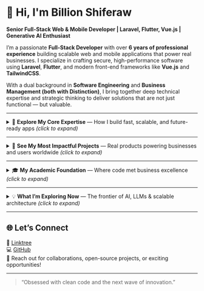 # 👋 Hi, I'm Billion Shiferaw  
**Senior Full-Stack Web & Mobile Developer | Laravel, Flutter, Vue.js | Generative AI Enthusiast**

I’m a passionate **Full-Stack Developer** with over **6 years of professional experience** building scalable web and mobile applications that power real businesses. I specialize in crafting secure, high-performance software using **Laravel**, **Flutter**, and modern front-end frameworks like **Vue.js** and **TailwindCSS**.  

With a dual background in **Software Engineering** and **Business Management (both with Distinction)**, I bring together deep technical expertise and strategic thinking to deliver solutions that are not just functional — but valuable.

---

<details>
<summary>🧠 <b>Explore My Core Expertise</b> — How I build fast, scalable, and future-ready apps <i>(click to expand)</i></summary>

- **Full-Stack Development:** Laravel, Flutter, Vue.js, Inertia, TailwindCSS, Livewire  
- **Backend Systems:** REST APIs, OAuth, Firebase, MySQL, MS SQL Server, NoSQL  
- **Frontend Design:** Responsive UI/UX, component-based architecture, performance optimization  
- **Enterprise Integration:** Microsoft Dynamics Nav (ERP), API & system architecture  
- **AI & Innovation:** Generative AI Prompt Engineering, LLM Integration, Behavioral Biometrics  
- **Collaboration & Best Practices:** Code review, documentation, Git workflows, scalable architecture  

</details>

---

<details>
<summary>🚀 <b>See My Most Impactful Projects</b> — Real products powering businesses and users worldwide <i>(click to expand)</i></summary>

- **Daily Mini Mart (E-commerce Ecosystem)**  
  Architected a full Flutter + Laravel system integrated with Microsoft Dynamics Nav ERP for real-time inventory, orders, and financial management.  

- **Passiv ID (Behavioral Biometrics Platform)**  
  Built end-to-end web and mobile integration for a machine-learning-powered biometric platform with real-time analytics and Firebase dashboards.  

- **Engocha Classifieds App**  
  Developed a cross-platform Flutter app with Laravel backend for classifieds, job listings, and business directories — scaled to **50K+ active users**.  

- **EKAD Greece**  
  Implemented core search and tree-based logic for the national Business Activity Codes platform.  

- **Independent Projects:**  
  - **Teyaki:** Exam & quiz platform built with Laravel 11 & TailwindCSS  
  - **Masana:** Team & project management suite (Vue.js + Laravel + Inertia)  
  - **Min Letazez:** E-commerce marketplace with custom UX  
  - **Kutara:** AI-powered chat application integrating LLMs  

</details>

---

<details>
<summary>🎓 <b>My Academic Foundation</b> — Where code met business excellence <i>(click to expand)</i></summary>

- **B.Sc. Software Engineering**, Addis Ababa University — *Graduated with Distinction*  
- **B.A. Business Management**, International Leadership Institute — *Graduated with Distinction*  

</details>

---

<details>
<summary>💡 <b>What I’m Exploring Now</b> — The frontier of AI, LLMs & scalable architecture <i>(click to expand)</i></summary>

Exploring **Generative AI**, **LLM integrations**, and **advanced system design** while continuing to build efficient, scalable, and elegant digital products.

</details>

---

## 🌐 Let’s Connect
💼 [Linktree](https://linktr.ee/billionshiferaw)  
💻 [GitHub](https://github.com/billishe)  
📧 Reach out for collaborations, open-source projects, or exciting opportunities!

---

> “Obsessed with clean code and the next wave of innovation.”

